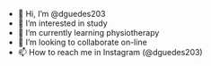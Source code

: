 - 👋 Hi, I’m @dguedes203
- 👀 I’m interested in study
- 🌱 I’m currently learning physiotherapy
- 💞️ I’m looking to collaborate on-line
- 📫 How to reach me in Instagram (@dguedes203)

<!---
dguedes203/dguedes203 is a ✨ special ✨ repository because its `README.md` (this file) appears on your GitHub profile.
You can click the Preview link to take a look at your changes.
--->
